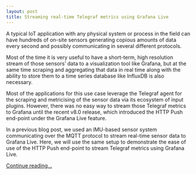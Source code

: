 ```yaml
---
layout: post
title: Streaming real-time Telegraf metrics using Grafana Live
---
```


A typical IoT application with any physical system or process in the field can have hundreds of on-site sensors generating copious amounts of data every second and possibly communicating in several different protocols.

Most of the time it is very useful to have a short-term, high resolution stream of those sensors’ data to a visualization tool like Grafana, but at the same time scraping and <!-- more -->aggregating that data in real time along with the ability to store them to a time series database like InfluxDB is also necessary.

Most of the applications for this use case leverage the Telegraf agent for the scraping and metricising of the sensor data via its ecosystem of input plugins. However, there was no easy way to stream those Telegraf metrics to Grafana until the recent v8.0 release, which introduced the HTTP Push end-point under the Grafana Live feature.

In a previous blog post, we used an IMU-based sensor system communicating over the MQTT protocol to stream real-time sensor data to Grafana Live. Here, we will use the same setup to demonstrate the ease of use of the HTTP Push end-point to stream Telegraf metrics using Grafana Live.

[Continue reading...](https://grafana.com/blog/2021/08/16/streaming-real-time-telegraf-metrics-using-grafana-live/)
